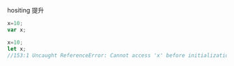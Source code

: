 hositing 提升
```js
x=10;
var x;
```

```js
x=10;
let x;
//153:1 Uncaught ReferenceError: Cannot access 'x' before initialization
```
